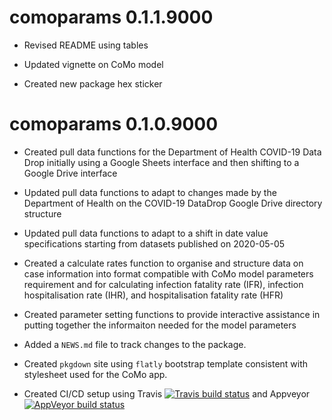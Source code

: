 # comoparams 0.1.1.9000

* Revised README using tables

* Updated vignette on CoMo model

* Created new package hex sticker




# comoparams 0.1.0.9000

* Created pull data functions for the Department of Health COVID-19 Data Drop initially using a Google Sheets interface and then shifting to a Google Drive interface

* Updated pull data functions to adapt to changes made by the Department of Health on the COVID-19 DataDrop Google Drive directory structure

* Updated pull data functions to adapt to a shift in date value specifications starting from datasets published on 2020-05-05

* Created a calculate rates function to organise and structure data on case information into format compatible with CoMo model parameters requirement and for calculating infection fatality rate (IFR), infection hospitalisation rate (IHR), and hospitalisation fatality rate (HFR)

* Created parameter setting functions to provide interactive assistance in putting together the informaiton needed for the model parameters

* Added a `NEWS.md` file to track changes to the package.

* Created `pkgdown` site using `flatly` bootstrap template consistent with stylesheet used for the CoMo app.

* Created CI/CD setup using Travis [![Travis build status](https://travis-ci.org/como-ph/comoparams.svg?branch=master)](https://travis-ci.org/como-ph/comoparams) and Appveyor [![AppVeyor build status](https://ci.appveyor.com/api/projects/status/github/como-ph/comoparams?branch=master&svg=true)](https://ci.appveyor.com/project/como-ph/comoparams)

